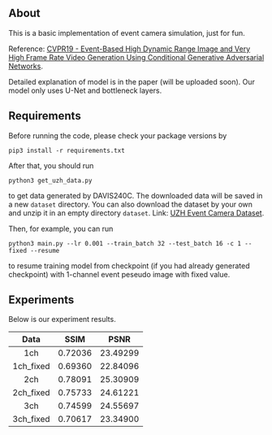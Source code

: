 ## About

This is a basic implementation of event camera simulation, just for fun. 

Reference: [CVPR19 - Event-Based High Dynamic Range Image and Very High Frame Rate Video Generation Using Conditional Generative Adversarial Networks](https://arxiv.org/pdf/1811.08230.pdf). 

Detailed explanation of model is in the paper (will be uploaded soon). Our model only uses U-Net and bottleneck layers.

## Requirements

Before running the code, please check your package versions by

```shell
pip3 install -r requirements.txt
```

After that, you should run

```shell
python3 get_uzh_data.py
```

 to get data generated by DAVIS240C. The downloaded data will be saved in a new  `dataset` directory. You can also download the dataset by your own and unzip it in an empty directory `dataset`. Link: [UZH Event Camera Dataset](http://rpg.ifi.uzh.ch/davis_data.html). 

Then, for example, you can run

```shell
python3 main.py --lr 0.001 --train_batch 32 --test_batch 16 -c 1 --fixed --resume
```

to resume training model from checkpoint (if you had already generated checkpoint) with 1-channel event peseudo image with fixed value.

## Experiments

Below is our experiment results.

|   Data    |  SSIM   |   PSNR   |
| :-------: | :-----: | :------: |
|    1ch    | 0.72036 | 23.49299 |
| 1ch_fixed | 0.69360 | 22.84096 |
|    2ch    | 0.78091 | 25.30909 |
| 2ch_fixed | 0.75733 | 24.61221 |
|    3ch    | 0.74599 | 24.55697 |
| 3ch_fixed | 0.70617 | 23.34900 |





